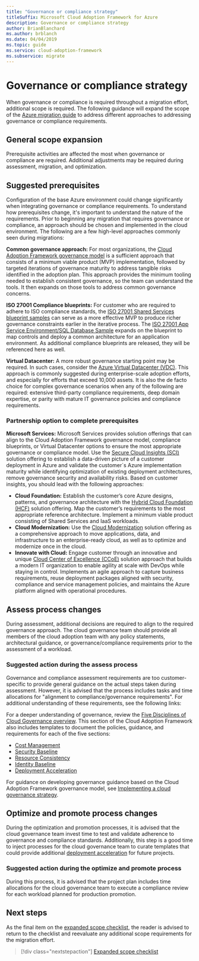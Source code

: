 ```yaml
---
title: "Governance or compliance strategy"
titleSuffix: Microsoft Cloud Adoption Framework for Azure
description: Governance or compliance strategy
author: BrianBlanchard
ms.author: brblanch
ms.date: 04/04/2019
ms.topic: guide
ms.service: cloud-adoption-framework
ms.subservice: migrate
---
```


# Governance or compliance strategy

When governance or compliance is required throughout a migration effort, additional scope is required. The following guidance will expand the scope of the [Azure migration guide](../azure-migration-guide/index.md) to address different approaches to addressing governance or compliance requirements.

## General scope expansion

Prerequisite activities are affected the most when governance or compliance are required. Additional adjustments may be required during assessment, migration, and optimization.

## Suggested prerequisites

Configuration of the base Azure environment could change significantly when integrating governance or compliance requirements. To understand how prerequisites change, it's important to understand the nature of the requirements. Prior to beginning any migration that requires governance or compliance, an approach should be chosen and implemented in the cloud environment. The following are a few high-level approaches commonly seen during migrations:

**Common governance approach:** For most organizations, the [Cloud Adoption Framework governance model](../../governance/journeys/index.md) is a sufficient approach that consists of a minimum viable product (MVP) implementation, followed by targeted iterations of governance maturity to address tangible risks identified in the adoption plan. This approach provides the minimum tooling needed to establish consistent governance, so the team can understand the tools. It then expands on those tools to address common governance concerns.

**ISO 27001 Compliance blueprints:** For customer who are required to adhere to ISO compliance standards, the [ISO 27001 Shared Services blueprint samples](/azure/governance/blueprints/samples/iso27001-shared/index) can serve as a more effective MVP to produce richer governance constraints earlier in the iterative process. The [ISO 27001 App Service Environment/SQL Database Sample](/azure/governance/blueprints/samples/iso27001-ase-sql-workload) expands on the blueprint to map controls and deploy a common architecture for an application environment. As additional compliance blueprints are released, they will be referenced here as well.

**Virtual Datacenter:** A more robust governance starting point may be required. In such cases, consider the [Azure Virtual Datacenter (VDC)](https://docs.microsoft.com/azure/architecture/vdc). This approach is commonly suggested during enterprise-scale adoption efforts, and especially for efforts that exceed 10,000 assets. It is also the de facto choice for complex governance scenarios when any of the following are required: extensive third-party compliance requirements, deep domain expertise, or parity with mature IT governance policies and compliance requirements.

### Partnership option to complete prerequisites

**Microsoft Services:**
Microsoft Services provides solution offerings that can align to the Cloud Adoption Framework governance model, compliance blueprints, or Virtual Datacenter options to ensure the most appropriate governance or compliance model. Use the [Secure Cloud Insights (SCI)](https://download.microsoft.com/download/C/7/C/C7CEA89D-7BDB-4E08-B998-737C13107361/Secure_Cloud_Insights_Datasheet_EN_US.pdf) solution offering to establish a data-driven picture of a customer deployment in Azure and validate the customer´s Azure implementation maturity while identifying optimization of existing deployment architectures, remove governance security and availability risks. Based on customer insights, you should lead with the following approaches:

- **Cloud Foundation:** Establish the customer’s core Azure designs, patterns, and governance architecture with the [Hybrid Cloud Foundation (HCF)](https://download.microsoft.com/download/D/8/7/D872DFD0-1C46-4145-95E4-B5EAB2958B96/Hybrid_Cloud_Foundation_Datasheet_EN_US.pdf) solution offering. Map the customer’s requirements to the most appropriate reference architecture. Implement a minimum viable product consisting of Shared Services and IaaS workloads.
- **Cloud Modernization:** Use the [Cloud Modernization](https://download.microsoft.com/download/3/7/3/373F90E3-8568-44F3-B096-CD9C1CD28AB7/Cloud_Modernization_Datasheet_EN_US.pdf) solution offering as a comprehensive approach to move applications, data, and infrastructure to an enterprise-ready cloud, as well as to optimize and modernize once in the cloud.
- **Innovate with Cloud:** Engage customer through an innovative and unique [Cloud Center of Excellence (CCoE)](https://download.microsoft.com/download/F/8/B/F8BBE4BD-E5F8-4DFB-82F7-C0A4E17051BB/Cloud_Center_of_Excellence_Datasheet_EN_US.pdf) solution approach that builds a modern IT organization to enable agility at scale with DevOps while staying in control. Implements an agile approach to capture business requirements, reuse deployment packages aligned with security, compliance and service management policies, and maintains the Azure platform aligned with operational procedures.

## Assess process changes

During assessment, additional decisions are required to align to the required governance approach. The cloud governance team should provide all members of the cloud adoption team with any policy statements, architectural guidance, or governance/compliance requirements prior to the assessment of a workload.

### Suggested action during the assess process

Governance and compliance assessment requirements are too customer-specific to provide general guidance on the actual steps taken during assessment. However, it is advised that the process includes tasks and time allocations for "alignment to compliance/governance requirements". For additional understanding of these requirements, see the following links:

For a deeper understanding of governance, review the [Five Disciplines of Cloud Governance overview](/azure/architecture/cloud-adoption/governance/governance-disciplines). This section of the Cloud Adoption Framework also includes templates to document the policies, guidance, and requirements for each of the five sections:

- [Cost Management](/azure/architecture/cloud-adoption/governance/cost-management/template)
- [Security Baseline](/azure/architecture/cloud-adoption/governance/security-baseline/template)
- [Resource Consistency](/azure/architecture/cloud-adoption/governance/resource-consistency/template)
- [Identity Baseline](/azure/architecture/cloud-adoption/governance/identity-baseline/template)
- [Deployment Acceleration](/azure/architecture/cloud-adoption/governance/deployment-acceleration/template)

For guidance on developing governance guidance based on the Cloud Adoption Framework governance model, see [Implementing a cloud governance strategy](/azure/architecture/cloud-adoption/governance/corporate-policy).

## Optimize and promote process changes

During the optimization and promotion processes, it is advised that the cloud governance team invest time to test and validate adherence to governance and compliance standards. Additionally, this step is a good time to inject processes for the cloud governance team to curate templates that could provide additional [deployment acceleration](/azure/architecture/cloud-adoption/governance/deployment-acceleration) for future projects.

### Suggested action during the optimize and promote process

During this process, it is advised that the project plan includes time allocations for the cloud governance team to execute a compliance review for each workload planned for production promotion.

## Next steps

As the final item on the [expanded scope checklist](./index.md), the reader is advised to return to the checklist and reevaluate any additional scope requirements for the migration effort.

> [!div class="nextstepaction"]
> [Expanded scope checklist](./index.md)
